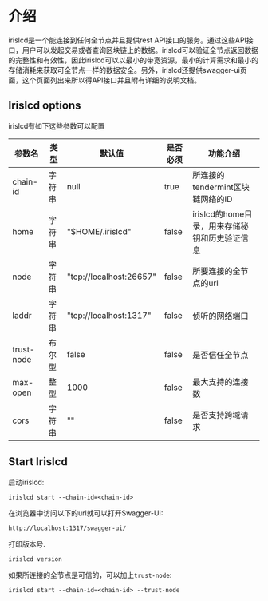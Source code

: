 # 介绍

irislcd是一个能连接到任何全节点并且提供rest API接口的服务。通过这些API接口，用户可以发起交易或者查询区块链上的数据。irislcd可以验证全节点返回数据的完整性和有效性，因此irislcd可以以最小的带宽资源，最小的计算需求和最小的存储消耗来获取可全节点一样的数据安全。另外，irislcd还提供swagger-ui页面，这个页面列出来所以得API接口并且附有详细的说明文档。

## Irislcd options

irislcd有如下这些参数可以配置

| 参数名           | 类型      | 默认值                   | 是否必须 | 功能介绍                                          |
| --------------- | --------- | ----------------------- | -------- | ---------------------------------------------------- |
| chain-id        | 字符串    | null                    | true     | 所连接的tendermint区块链网络的ID |
| home            | 字符串    | "$HOME/.irislcd"        | false    | irislcd的home目录，用来存储秘钥和历史验证信息 |
| node            | 字符串    | "tcp://localhost:26657" | false    | 所要连接的全节点的url |
| laddr           | 字符串    | "tcp://localhost:1317"  | false    | 侦听的网络端口 |
| trust-node      | 布尔型    | false                   | false    | 是否信任全节点 |
| max-open        | 整型      | 1000                    | false    | 最大支持的连接数 |
| cors            | 字符串    | ""                      | false    | 是否支持跨域请求 |

## Start Irislcd

启动irislcd:
```
irislcd start --chain-id=<chain-id>
```
在浏览器中访问以下的url就可以打开Swagger-UI:
```
http://localhost:1317/swagger-ui/
```
打印版本号.
```
irislcd version
```
如果所连接的全节点是可信的，可以加上`trust-node`:
```
irislcd start --chain-id=<chain-id> --trust-node
```
